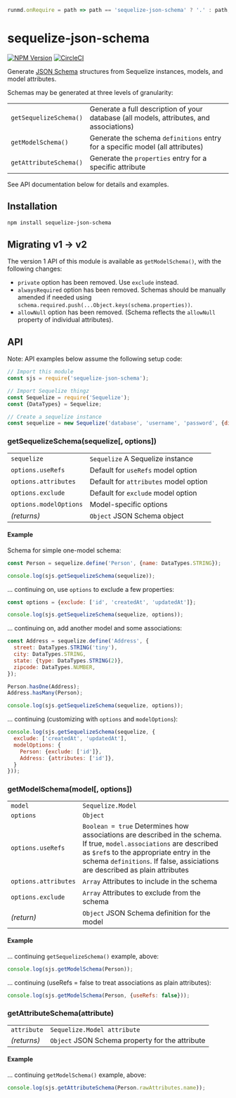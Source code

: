 ```javascript --hide --run
runmd.onRequire = path => path == 'sequelize-json-schema' ? '.' : path;
```

# sequelize-json-schema

[![NPM Version](https://img.shields.io/npm/v/sequelize-json-schema.svg)](https://npmjs.org/package/sequelize-json-schema)
[![CircleCI](https://circleci.com/gh/chaliy/sequelize-json-schema.svg?style=svg)](https://circleci.com/gh/chaliy/sequelize-json-schema)

Generate [JSON Schema](https://json-schema.org/) structures from Sequelize
instances, models, and model attributes.

Schemas may be generated at three levels of granularity:

|   |   |
|---|---|
| `getSequelizeSchema()` | Generate a full description of your database (all models, attributes, and associations) |
| `getModelSchema()` | Generate the schema `definitions` entry for a specific model (all attributes) |
| `getAttributeSchema()` | Generate the `properties` entry for a specific attribute |

See API documentation below for details and examples.

## Installation

```bash
npm install sequelize-json-schema
```

## Migrating v1 &rarr; v2

The version 1 API of this module is available as `getModelSchema()`, with the following changes:
- `private` option has been removed.  Use `exclude` instead.
- `alwaysRequired` option has been removed.  Schemas should be manually amended
if needed using `schema.required.push(...Object.keys(schema.properties))`.
- `allowNull` option has been removed.  (Schema reflects the `allowNull`
    property of individual attributes).

## API

Note: API examples below assume the following setup code:
```javascript --run main
// Import this module
const sjs = require('sequelize-json-schema');

// Import Sequelize thingz
const Sequelize = require('Sequelize');
const {DataTypes} = Sequelize;

// Create a sequelize instance
const sequelize = new Sequelize('database', 'username', 'password', {dialect: 'sqlite'});
```

### getSequelizeSchema(sequelize[, options])

|   |   |
|---|---|
| `sequelize` | `Sequelize` A Sequelize instance |
| `options.useRefs` | Default for `useRefs` model option |
| `options.attributes` | Default for `attributes` model option |
| `options.exclude` | Default for `exclude` model option |
| `options.modelOptions` | Model-specific options |
|  *(returns)* | `Object` JSON Schema object |

#### Example
Schema for simple one-model schema:
```javascript --run main
const Person = sequelize.define('Person', {name: DataTypes.STRING});

console.log(sjs.getSequelizeSchema(sequelize));
```

... continuing on, use `options` to exclude a few properties:
```javascript --run main
const options = {exclude: ['id', 'createdAt', 'updatedAt']};

console.log(sjs.getSequelizeSchema(sequelize, options));
```

... continuing on, add another model and some associations:

```javascript --run main
const Address = sequelize.define('Address', {
  street: DataTypes.STRING('tiny'),
  city: DataTypes.STRING,
  state: {type: DataTypes.STRING(2)},
  zipcode: DataTypes.NUMBER,
});

Person.hasOne(Address);
Address.hasMany(Person);

console.log(sjs.getSequelizeSchema(sequelize, options));
```

... continuing (customizing with `options` and `modelOptions`):

```javascript --run main
console.log(sjs.getSequelizeSchema(sequelize, {
  exclude: ['createdAt', 'updatedAt'],
  modelOptions: {
    Person: {exclude: ['id']},
    Address: {attributes: ['id']},
  }
}));
```

### getModelSchema(model[, options])

|   |   |
|---|---|
| `model` | `Sequelize.Model` | Sequelize model instance |
| `options` | `Object` |
| `options.useRefs` | `Boolean = true` Determines how associations are described in the schema.  If true, `model.associations` are described as `$ref`s to the appropriate entry in the schema `definitions`.  If false, assiciations are described as plain attributes |
| `options.attributes` | `Array` Attributes to include in the schema |
| `options.exclude` | `Array` Attributes to exclude from the schema |
|  *(return)* | `Object` JSON Schema definition for the model|

#### Example

... continuing `getSequelizeSchema()` example, above:

```javascript --run main
console.log(sjs.getModelSchema(Person));
```

... continuing (useRefs = false to treat associations as plain attributes):

```javascript --run main
console.log(sjs.getModelSchema(Person, {useRefs: false}));
```

### getAttributeSchema(attribute)

|   |   |
|---|---|
| `attribute` | `Sequelize.Model attribute` |  |
|  *(returns)* | `Object` JSON Schema property for the attribute|

#### Example

... continuing `getModelSchema()` example, above:

```javascript --run main
console.log(sjs.getAttributeSchema(Person.rawAttributes.name));
```

